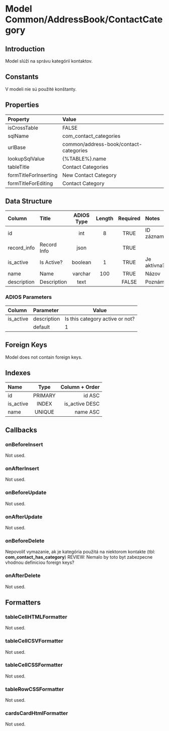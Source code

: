 # Model Common/AddressBook/ContactCategory

## Introduction
Model slúži na správu kategórií kontaktov.

## Constants
V modeli nie sú použité konštanty.

## Properties

| Property              | Value                                  |
| :-------------------- | :------------------------------------- |
| isCrossTable          | FALSE                                  |
| sqlName               | com_contact_categories                 |
| urlBase               | common/address-book/contact-categories |
| lookupSqlValue        | {%TABLE%}.name                         |
| tableTitle            | Contact Categories                     |
| formTitleForInserting | New Contact Category                   |
| formTitleForEditing   | Contact Category                       |


## Data Structure
| Column      | Title       | ADIOS Type | Length | Required | Notes       |
| :---------- | :---------- | :--------: | :----: | :------: | :---------- |
| id          |             |    int     |   8    |   TRUE   | ID záznamu  |
| record_info | Record Info |    json    |        |   TRUE   |             |
| is_active   | Is Active?  |  boolean   |   1    |   TRUE   | Je aktívna? |
| name        | Name        |  varchar   |  100   |   TRUE   | Názov       |
| description | Description |    text    |        |  FALSE   | Poznámka    |

### ADIOS Parameters
| Column    | Parameter   | Value                           |
| :-------- | :---------- | ------------------------------- |
| is_active | description | Is this category active or not? |
|           | default     | 1                               |

## Foreign Keys
Model does not contain foreign keys.

## Indexes
| Name      |  Type   | Column + Order |
| :-------- | :-----: | -------------: |
| id        | PRIMARY |         id ASC |
| is_active |  INDEX  | is_active DESC |
| name      | UNIQUE  |       name ASC |

## Callbacks

### onBeforeInsert
Not used.

### onAfterInsert
Not used.

### onBeforeUpdate
Not used.

### onAfterUpdate
Not used.

### onBeforeDelete
Nepovoliť vymazanie, ak je kategória použitá na niektorom kontakte (tbl: **com_contact_has_category**)
REVIEW: Nemalo by toto byt zabezpecne vhodnou definiciou foreign keys?

### onAfterDelete
Not used.

## Formatters

### tableCellHTMLFormatter
Not used.

### tableCellCSVFormatter
Not used.

### tableCellCSSFormatter
Not used.

### tableRowCSSFormatter
Not used.

### cardsCardHtmlFormatter
Not used.
